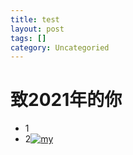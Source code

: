 ```yaml
---
title: test
layout: post
tags: []
category: Uncategoried
---
```

# 致2021年的你
* 1
* 2[![my](http://pic.yupoo.com/buyizhiyou/0081b6d9/1d13e4cd.jpeg "my")](http://pic.yupoo.com/buyizhiyou/0081b6d9/1d13e4cd.jpeg "my")